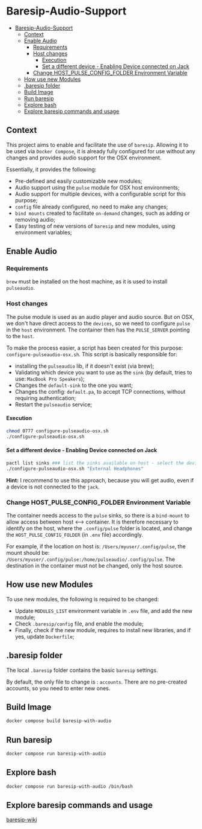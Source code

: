 # Baresip-Audio-Support

- [Baresip-Audio-Support](#baresip-audio-support)
  - [Context](#context)
  - [Enable Audio](#enable-audio)
    - [Requirements](#requirements)
    - [Host changes](#host-changes)
      - [Execution](#execution)
      - [Set a different device - Enabling Device connected on Jack](#set-a-different-device---enabling-device-connected-on-jack)
    - [Change HOST\_PULSE\_CONFIG\_FOLDER Environment Variable](#change-host_pulse_config_folder-environment-variable)
  - [How use new Modules](#how-use-new-modules)
  - [.baresip folder](#baresip-folder)
  - [Build Image](#build-image)
  - [Run baresip](#run-baresip)
  - [Explore bash](#explore-bash)
  - [Explore baresip commands and usage](#explore-baresip-commands-and-usage)

## Context

This project aims to enable and facilitate the use of `baresip`.
Allowing it to be used via `Docker Compose`, it is already fully configured for use without any changes and provides audio support for the OSX environment.

Essentially, it provides the following:

- Pre-defined and easily customizable new modules;
- Audio support using the `pulse` module for OSX host environments;
- Audio support for multiple devices, with a configurable script for this purpose;
- `config` file already configured, no need to make any changes;
- `bind mounts` created to facilitate `on-demand` changes, such as adding or removing audio;
- Easy testing of new versions of `baresip` and new modules, using environment variables;

## Enable Audio

### Requirements

`brew` must be installed on the host machine, as it is used to install `pulseaudio`.

### Host changes

The pulse module is used as an audio player and audio source.
But on OSX, we don't have direct access to the `devices`, so we need to configure `pulse` in the `host` environment. The container then has the `PULSE_SERVER` pointing to the `host`.

To make the process easier, a script has been created for this purpose: `configure-pulseaudio-osx.sh`.
This script is basically responsible for:

- installing the `pulseaudio` lib, if it doesn't exist (via brew);
- Validating which device you want to use as the `sink` (by default, tries to use: `MacBook Pro Speakers`);
- Changes the `default-sink` to the one you want;
- Changes the config: `default.pa`, to accept TCP connections, without requiring authentication;
- Restart the `pulseaudio` service;

#### Execution

```sh
chmod 0777 configure-pulseaudio-osx.sh
./configure-pulseaudio-osx.sh
```

#### Set a different device - Enabling Device connected on Jack

```sh
pactl list sinks ### list the sinks available on host - select the device wanted from description Field
./configure-pulseaudio-osx.sh "External Headphones"
```

**Hint:** I recommend to use this approach, because you will get audio, even if a device is not connected to the `jack`.

### Change HOST_PULSE_CONFIG_FOLDER Environment Variable

The container needs access to the `pulse` sinks, so there is a `bind-mount` to allow access between host <--> container.
It is therefore necessary to identify on the host, where the `.config/pulse` folder is located, and change the `HOST_PULSE_CONFIG_FOLDER` (in `.env` file) accordingly.

For example, if the location on host is: `/Users/myuser/.config/pulse`, the mount should be:
`/Users/myuser/.config/pulse:/home/pulseaudio/.config/pulse`.
The destination in the container must not be changed, only the host source.

## How use new Modules

To use new modules, the following is required to be changed:

- Update `MODULES_LIST` environment variable in `.env` file, and add the new module;
- Check `.baresip/config` file, and enable the module;
- Finally, check if the new module, requires to install new libraries, and if yes, update `Dockerfile`;

## .baresip folder

The local `.baresip` folder contains the basic `baresip` settings.

By default, the only file to change is : `accounts`. There are no pre-created accounts, so you need to enter new ones.

## Build Image

```sh
docker compose build baresip-with-audio
```

## Run baresip

```sh
docker compose run baresip-with-audio
```

## Explore bash

```sh
docker compose run baresip-with-audio /bin/bash
```

## Explore baresip commands and usage

[baresip-wiki](https://github.com/baresip/baresip/wiki)
